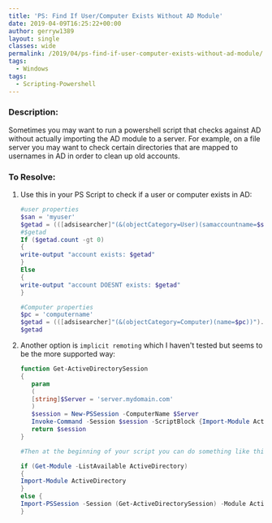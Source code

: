 ```yaml
---
title: 'PS: Find If User/Computer Exists Without AD Module'
date: 2019-04-09T16:25:22+00:00
author: gerryw1389
layout: single
classes: wide
permalink: /2019/04/ps-find-if-user-computer-exists-without-ad-module/
tags:
  - Windows
tags:
  - Scripting-Powershell
---
```

<!--more-->

### Description:

Sometimes you may want to run a powershell script that checks against AD without actually importing the AD module to a server. For example, on a file server you may want to check certain directories that are mapped to usernames in AD in order to clean up old accounts.

### To Resolve:

1. Use this in your PS Script to check if a user or computer exists in AD:

   ```powershell
   #user properties
   $san = 'myuser'
   $getad = (([adsisearcher]"(&(objectCategory=User)(samaccountname=$san))").findall()).properties
   #$getad
   If ($getad.count -gt 0)
   {
   write-output "account exists: $getad"
   }
   Else
   {
   write-output "account DOESNT exists: $getad"
   }

   #Computer properties
   $pc = 'computername'
   $getad = (([adsisearcher]"(&(objectCategory=Computer)(name=$pc))").findall()).properties
   $getad
   ```

2. Another option is `implicit remoting` which I haven't tested but seems to be the more supported way:

   ```powershell
   function Get-ActiveDirectorySession 
   {
      param
      (
      [string]$Server = 'server.mydomain.com'
      )
      $session = New-PSSession -ComputerName $Server
      Invoke-Command -Session $session -ScriptBlock {Import-Module ActiveDirectory}
      return $session
   }

   #Then at the beginning of your script you can do something like this:

   if (Get-Module -ListAvailable ActiveDirectory)
   {
   Import-Module ActiveDirectory
   }
   else {
   Import-PSSession -Session (Get-ActiveDirectorySession) -Module ActiveDirectory | Out-Null
   }
   ```


